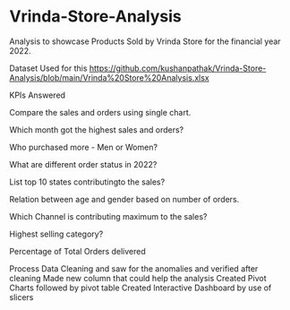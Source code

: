 # Vrinda-Store-Analysis
Analysis to showcase Products Sold by Vrinda Store for the financial year 2022.

Dataset Used for this 
https://github.com/kushanpathak/Vrinda-Store-Analysis/blob/main/Vrinda%20Store%20Analysis.xlsx

KPIs Answered

Compare the sales and orders using single chart.

Which month got the highest sales and orders?

Who purchased more - Men or Women?

What are different order status in 2022?

List top 10 states contributingto the sales?

Relation between age and gender based on number of orders.

Which Channel is contributing maximum to the sales?

Highest selling category?

Percentage of Total Orders delivered

Process
Data Cleaning and saw for the anomalies and verified after cleaning
Made new column that could help the analysis
Created Pivot Charts followed by pivot table
Created Interactive Dashboard by use of slicers





